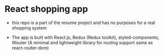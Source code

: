 # React shopping app

- this repo is a part of the resume project and has no purposes for a real shopping system

- The app is built with React.js, Redux (Redux toolkit), styled-components, Wouter (A minimal and lightweight library for routing support same as react-router-dom)
